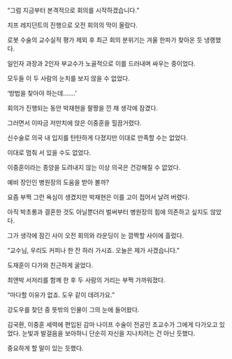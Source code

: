 “그럼 지금부터 본격적으로 회의를 시작하겠습니다.”

치프 레지던트의 진행으로 오전 회의의 막이 올랐다.

로봇 수술의 교수실적 평가 제외 후 최근 회의 분위기는 겨울 한파가 찾아온 듯 냉랭했다.

일인자 과장과 2인자 부교수가 노골적으로 이를 드러내며 싸우는 중이었다.

모두들 이 두 사람의 눈치를 보지 않을 수 없었다.

‘방법을 찾아야 하는데…….’

회의가 진행되는 동안 박재현을 팔짱을 낀 채 생각에 잠겼다.

그러면서 이따금 저만치에 앉은 이중훈을 힐끔거렸다.

신수술로 의국 내 입지를 탄탄하게 다졌지만 이대로 만족할 수는 없었다.

이대로 멈춰 서 있을 수도 없었다.

이중훈이라는 종양을 도려내지 않는 이상 의국은 건강해질 수 없었다.

예비 장인인 병원장의 도움을 받아 볼까?

요즘 부쩍 그런 욕심이 생겼지만 박재현은 이를 고이 접어서 날려 버렸다.

아직 박초롱과 결혼한 것도 아닐뿐더러 벌써부터 병원장의 힘에 의존하고 싶지도 않았다.

그가 생각에 잠긴 사이 오전 회의와 라운딩이 눈 깜짝할 사이에 흘렀다.

“교수님, 우리도 커피나 한 잔 하러 가시죠. 오늘은 제가 사겠습니다.”

도재훈이 다가와 친근하게 굴었다.

최앤박 서저리를 함께 한 후 두 사람의 거리는 부쩍 가까워졌다.

“마다할 이유가 없죠. 도우 같이 데려가요.”

강도우를 찾던 중 뜻밖의 인물이 그의 눈에 들어왔다.

김국환, 이중훈 세력에 편입된 감마 나이프 수술이 전공인 조교수가 그에게 다가오고 있었다. 눈빛과 발걸음을 보아하니 단순히 자신을 지나치려는 건 아닌 듯했다.

중요하게 할 말이 있는 듯했다.